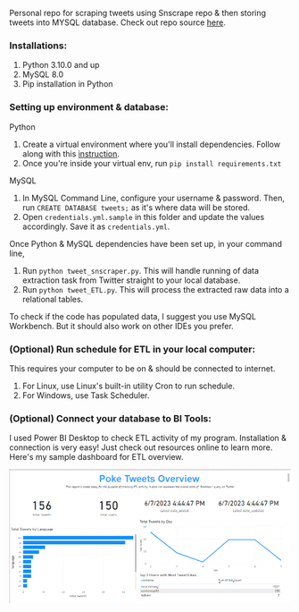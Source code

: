Personal repo for scraping tweets using Snscrape repo & then storing tweets into MYSQL database.
Check out repo source <a href='https://github.com/JustAnotherArchivist/snscrape'>here</a>.

**<h3>Installations:</h3>**
1. Python 3.10.0 and up 
2. MySQL 8.0
3. Pip installation in Python

**<h3>Setting up environment & database:</h3>**

Python
1. Create a virtual environment where you'll install dependencies. Follow along with this <a href='https://www.freecodecamp.org/news/how-to-setup-virtual-environments-in-python/'>instruction</a>.
2. Once you're inside your virtual env, run `pip install requirements.txt`

MySQL
1. In MySQL Command Line, configure your username & password. Then, run `CREATE DATABASE tweets;` as it's where data will be stored.
2. Open `credentials.yml.sample` in this folder and update the values accordingly. Save it as `credentials.yml`. 

Once Python & MySQL dependencies have been set up, in your command line, 
1. Run `python tweet_snscraper.py`. This will handle running of data extraction task from Twitter straight to your local database. 
2. Run `python tweet_ETL.py`. This will process the extracted raw data into a relational tables. 

To check if the code has populated data, I suggest you use MySQL Workbench. But it should also work on other IDEs you prefer. 

**<h3>(Optional) Run schedule for ETL in your local computer:</h3>**

This requires your computer to be on & should be connected to internet.
1. For Linux, use Linux's built-in utility Cron to run schedule.
2. For Windows, use Task Scheduler.

**<h3>(Optional) Connect your database to BI Tools:</h3>**
I used Power BI Desktop to check ETL activity of my program. Installation & connection is very easy! Just check out resources online to learn more. Here's my sample dashboard for ETL overview.

![sample dash for my database](/image/sample_dash.png)

